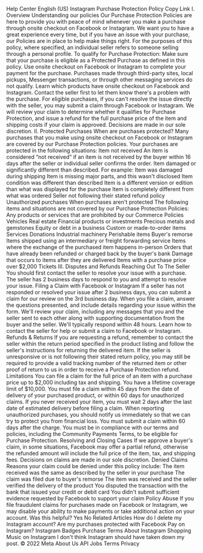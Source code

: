 Help Center
English (US)
Instagram Purchase Protection Policy
Copy Link
I. Overview
Understanding our policies
Our Purchase Protection Policies are here to provide you with peace of mind whenever you make a purchase through onsite checkout on Facebook or Instagram. We want you to have a great experience every time, but if you have an issue with your purchase, our Policies are in place to help make things right.
For the purposes of this policy, where specified, an individual seller refers to someone selling through a personal profile.
To qualify for Purchase Protection:
Make sure that your purchase is eligible as a Protected Purchase as defined in this policy.
Use onsite checkout on Facebook or Instagram to complete your payment for the purchase. Purchases made through third-party sites, local pickups, Messenger transactions, or through other messaging services do not qualify. Learn which products have onsite checkout on Facebook and Instagram.
Contact the seller first to let them know there's a problem with the purchase. For eligible purchases, if you can't resolve the issue directly with the seller, you may submit a claim through Facebook or Instagram.
We will review your claim to determine whether it qualifies for Purchase Protection, and issue a refund for the full purchase price of the item and shipping costs if your claim is approved. Decisions are made in our sole discretion.
II. Protected Purchases
When are purchases protected?
Many purchases that you make using onsite checkout on Facebook or Instagram are covered by our Purchase Protection policies. Your purchases are protected in the following situations:
Item not received
An item is considered “not received” if an item is not received by the buyer within 16 days after the seller or individual seller confirms the order.
Item damaged or significantly different than described. For example:
Item was damaged during shipping
Item is missing major parts, and this wasn't disclosed
Item condition was different than described
Item is a different version or edition than what was displayed for the purchase
Item is completely different from what was ordered
Seller not following their stated refund policy
Unauthorized purchases
When purchases aren't protected
The following items and situations are not covered by our Purchase Protection Policies:
Any products or services that are prohibited by our Commerce Policies
Vehicles
Real estate
Financial products or investments
Precious metals and gemstones
Equity or debt in a business
Custom or made-to-order items
Services
Donations
Industrial machinery
Perishable items
Buyer's remorse
Items shipped using an intermediary or freight forwarding service
Items where the exchange of the purchased item happens in-person
Orders that have already been refunded or charged back by the buyer's bank
Damage that occurs to items after they are delivered
Items with a purchase price over $2,000
Tickets
III. Disputes and Refunds
Reaching Out To The Seller
You should first contact the seller to resolve your issue with a purchase. The seller has 2 business days to respond to you and attempt to resolve your issue.
Filing a Claim with Facebook or Instagram
If a seller has not responded or resolved your issue after 2 business days, you can submit a claim for our review on the 3rd business day.
When you file a claim, answer the questions presented, and include details regarding your issue within the form. We'll review your claim, including any messages that you and the seller sent to each other along with supporting documentation from the buyer and the seller. We'll typically respond within 48 hours.
Learn how to contact the seller for help or submit a claim to Facebook or Instagram.
Refunds & Returns
If you are requesting a refund, remember to contact the seller within the return period specified in the product listing and follow the seller's instructions for returning the delivered item.
If the seller is unresponsive or is not following their stated return policy, you may still be required to provide a valid tracking number of the returned item or other proof of return to us in order to receive a Purchase Protection refund.
Limitations
You can file a claim for the full price of an item with a purchase price up to $2,000 including tax and shipping. You have a lifetime coverage limit of $10,000.
You must file a claim within 45 days from the date of delivery of your purchased product, or within 60 days for unauthorized claims. If you never received your item, you must wait 2 days after the last date of estimated delivery before filing a claim.
When reporting unauthorized purchases, you should notify us immediately so that we can try to protect you from financial loss. You must submit a claim within 60 days after the charge.
You must be in compliance with our terms and policies, including the Community Payments Terms, to be eligible for Purchase Protection.
Resolving and Closing Cases
If we approve a buyer's claim, in some situations, Facebook may offer a partial refund, otherwise the refunded amount will include the full price of the item, tax, and shipping fees. Decisions on claims are made in our sole discretion.
Denied Claims
Reasons your claim could be denied under this policy include:
The item received was the same as described by the seller in your purchase
The claim was filed due to buyer's remorse
The item was received and the seller verified the delivery of the product
You disputed the transaction with the bank that issued your credit or debit card
You didn't submit sufficient evidence requested by Facebook to support your claim
Policy Abuse
If you file fraudulent claims for purchases made on Facebook or Instagram, we may disable your ability to make payments or take additional action on your account.
Was this helpful?
Yes
No
Related Articles
How do I delete my Instagram account?
Are my purchases protected with Facebook Pay on Instagram?
Instagram Badges Purchase Terms
About Instagram Shopping
Music on Instagram
I don't think Instagram should have taken down my post.
© 2022 Meta
About Us
API
Jobs
Terms
Privacy
